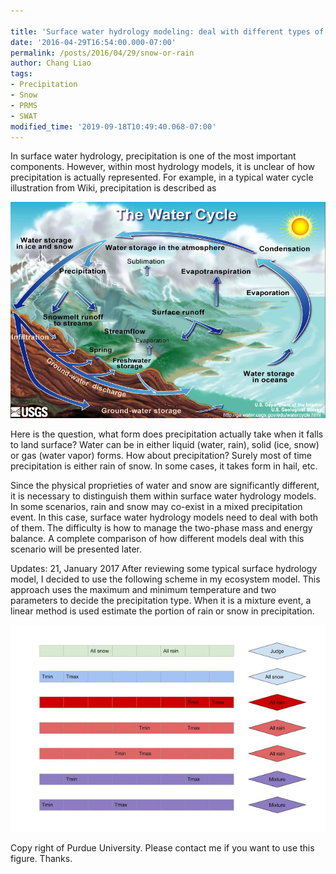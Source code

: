 ```yaml
---
 
title: 'Surface water hydrology modeling: deal with different types of precipitation'
date: '2016-04-29T16:54:00.000-07:00'
permalink: /posts/2016/04/29/snow-or-rain
author: Chang Liao
tags:
- Precipitation
- Snow
- PRMS
- SWAT
modified_time: '2019-09-18T10:49:40.068-07:00'
---
```


In surface water hydrology, precipitation is one of the most important components.
However, within most hydrology models, it is unclear of how precipitation is actually represented.
For example, in a typical water cycle illustration from Wiki, precipitation is described as

![Figure 1](https://github.com/changliao/science/blob/main/_figure/hydrology/water_cycle.png?raw=true)

Here is the question, what form does precipitation actually take when it falls to land surface?
Water can be in either liquid (water, rain), solid (ice, snow) or gas (water vapor) forms. How about precipitation? Surely most of time precipitation is either rain of snow. In some cases, it takes form in hail, etc.

Since the physical proprieties of water and snow are significantly different, it is necessary to distinguish them within surface water hydrology models.
In some scenarios, rain and snow may co-exist in a mixed precipitation event. In this case, surface water hydrology models need to deal with both of them. The difficulty is how to manage the two-phase mass and energy balance.
A complete comparison of how different models deal with this scenario will be presented later.

Updates: 21, January 2017
After reviewing some typical surface hydrology model, I decided to use the following scheme in my ecosystem model.
This approach uses the maximum and minimum temperature and two parameters to decide the precipitation type.
When it is a mixture event, a linear method is used estimate the portion of rain or snow in precipitation.

![Figure 2](https://github.com/changliao/science/blob/main/_figure/hydrology/snow_or_rain.png?raw=true)

Copy right of  Purdue University. Please contact me if you want to use this figure. Thanks.
